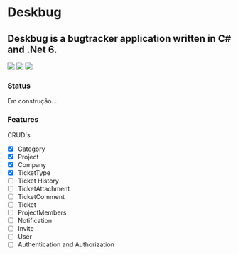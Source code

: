 

# Deskbug
## Deskbug is a bugtracker application written in C# and .Net 6.

<img src="https://img.shields.io/github/license/marcondesc/deskbug"/> <img src="https://img.shields.io/badge/tecnology-NET6-blue"/> <img src="https://img.shields.io/badge/database-SqlServer-red"/>

### Status
Em construção...


### Features

CRUD's
- [x] Category
- [x] Project
- [x] Company
- [x] TicketType
- [ ] Ticket History
- [ ] TicketAttachment
- [ ] TicketComment
- [ ] Ticket
- [ ] ProjectMembers
- [ ] Notification
- [ ] Invite
- [ ] User
- [ ] Authentication and Authorization
